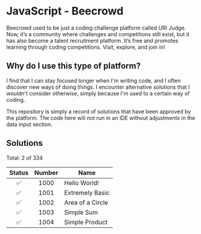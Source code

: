 # JavaScript - Beecrowd

Beecrowd used to be just a coding challenge platform called URI Judge. Now, it’s a community where challenges and competitions still exist, but it has also become a talent recruitment platform. It’s free and promotes learning through coding competitions. Visit, explore, and join in!

## Why do I use this type of platform?

I find that I can stay focused longer when I'm writing code, and I often discover new ways of doing things. I encounter alternative solutions that I wouldn't consider otherwise, simply because I'm used to a certain way of coding.

This repository is simply a record of solutions that have been approved by the platform. The code here will not run in an IDE without adjustments in the data input section.

## Solutions

Total: 2 of 334

| Status | Number  | Name                      |
|:--:    |:--:     |--                         |
| ✅    |1000      |Hello World!               |
| ✅    |1001      |Extremely Basic            |
| ✅    |1002      |Area of a Circle           |
| ✅    |1003      |Simple Sum                 |
| ✅    |1004      |Simple Product             |
